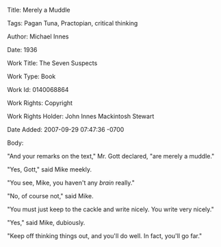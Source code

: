 Title:  Merely a Muddle

Tags:   Pagan Tuna, Practopian, critical thinking

Author: Michael Innes

Date:   1936

Work Title: The Seven Suspects

Work Type: Book

Work Id: 0140068864

Work Rights: Copyright

Work Rights Holder: John Innes Mackintosh Stewart

Date Added: 2007-09-29 07:47:36 -0700

Body: 

"And your remarks on the text," Mr. Gott declared, "are merely a muddle." 

"Yes, Gott," said Mike meekly. 

"You see, Mike, you haven't any <em>brain</em> really." 

"No, of course not," said Mike. 

"You must just keep to the cackle and write nicely. You write very nicely." 

"Yes," said Mike, dubiously. 

"Keep off thinking things out, and you'll do well. In fact, you'll go far."

